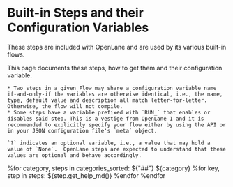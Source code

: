# Built-in Steps and their Configuration Variables
These steps are included with OpenLane and are used by its various built-in flows.

This page documents these steps, how to get them and their configuration variable.

```{warning}
* Two steps in a given Flow may share a configuration variable name if-and-only-if the variables are otherwise identical, i.e., the name, type, default value and description all match letter-for-letter. Otherwise, the flow will not compile.
* Some steps have a variable prefixed with `RUN_` that enables or disables said step. This is a vestige from OpenLane 1 and it is recommended to explicitly specify your flow either by using the API or in your JSON configuration file's `meta` object.
```


```{note}
`?` indicates an optional variable, i.e., a value that may hold a value of `None`.  OpenLane steps are expected to understand that these values are optional and behave accordingly.
```

%for category, steps in categories_sorted:
${"##"} ${category}
%for key, step in steps:
${step.get_help_md()}
%endfor
%endfor
